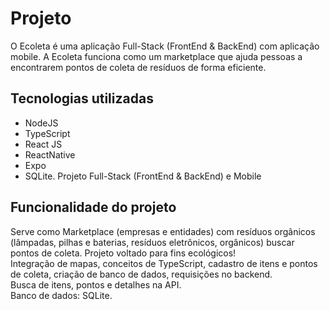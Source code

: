 <h1>Projeto</h1>
O Ecoleta é uma aplicação Full-Stack (FrontEnd & BackEnd) com aplicação mobile. 
A Ecoleta funciona como um marketplace que ajuda pessoas a encontrarem pontos de coleta de resíduos de forma eficiente.

 
## Tecnologias utilizadas ##
+ NodeJS
+ TypeScript
+ React JS
+ ReactNative
+ Expo
+ SQLite.
Projeto Full-Stack (FrontEnd & BackEnd) e Mobile
 
## Funcionalidade do projeto ##
Serve como Marketplace (empresas e entidades) com resíduos orgânicos (lâmpadas, pilhas e baterias, resíduos eletrônicos, orgânicos) buscar pontos de coleta.
Projeto voltado para fins ecológicos!<br/>
Integração de mapas, conceitos de TypeScript, cadastro de itens e pontos de coleta, criação de banco de dados, requisições no backend.<br/>
Busca de itens, pontos e detalhes na API.<br/>
Banco de dados: SQLite.

